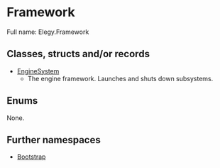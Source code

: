﻿
# Framework

Full name: Elegy.Framework

## Classes, structs and/or records

* [EngineSystem](EngineSystem.md)
  * The engine framework. Launches and shuts down subsystems. 

## Enums

None.

## Further namespaces

* [Bootstrap](Bootstrap/index.md)

